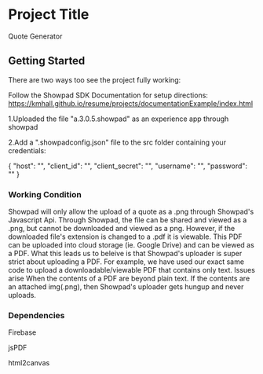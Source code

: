 # Project Title

Quote Generator

## Getting Started

There are two ways too see the project fully working:

Follow the Showpad SDK Documentation for setup directions: https://kmhall.github.io/resume/projects/documentationExample/index.html


1.Uploaded the file "a.3.0.5.showpad" as an experience app through showpad

2.Add a ".showpadconfig.json" file to the src folder containing your credentials:


{
    "host": "",
    "client_id": "",
    "client_secret": "",
    "username": "",
    "password": ""
}

### Working Condition

Showpad will only allow the upload of a quote as a .png through Showpad's Javascript Api. Through Showpad, the file can be shared and viewed as a .png, but cannot be downloaded 
and viewed as a png. However, if the downloaded file's extension is changed to a .pdf it is viewable. This PDF can be uploaded into cloud storage (ie. Google Drive)
and can be viewed as a PDF. What this leads us to beleive is that Showpad's uploader is super strict about uploading a PDF. For example, we have used our exact same code to upload a downloadable/viewable PDF that contains only text. Issues arise When the contents of a PDF are beyond plain text. If the contents are an attached img(.png), then Showpad's uploader gets hungup and never uploads. 

### Dependencies

Firebase

jsPDF

html2canvas
